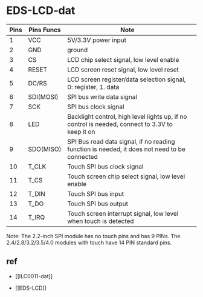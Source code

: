# EDS-LCD-dat

| Pins | Pins Funcs | Note                                                                                            |     |
| ---- | ---------- | ----------------------------------------------------------------------------------------------- | --- |
| 1    | VCC        | 5V/3.3V power input                                                                             |
| 2    | GND        | ground                                                                                          |
| 3    | CS         | LCD chip select signal, low level enable                                                        |
| 4    | RESET      | LCD screen reset signal, low level reset                                                        |
| 5    | DC/RS      | LCD screen register/data selection signal, 0: register, 1. data                                 |
| 6    | SDI(MOSI)  | SPI bus write data signal                                                                       |
| 7    | SCK        | SPI bus clock signal                                                                            |
| 8    | LED        | Backlight control, high level lights up, if no control is needed, connect to 3.3V to keep it on |
| 9    | SDO(MISO)  | SPI Bus read data signal, if no reading function is needed, it does not need to be connected    |
| 10   | T_CLK      | Touch SPI bus clock signal                                                                      |
| 11   | T_CS       | Touch screen chip select signal, low level enable                                               |
| 12   | T_DIN      | Touch SPI bus input                                                                             |
| 13   | T_DO       | Touch SPI bus output                                                                            |
| 14   | T_IRQ      | Touch screen interrupt signal, low level when touch is detected                                 |

Note: The 2.2-inch SPI module has no touch pins and has 9 PINs. The 2.4/2.8/3.2/3.5/4.0 modules with touch have 14 PIN standard pins.

## ref

- [[ILC0011-dat]]

- [[EDS-LCD]]
